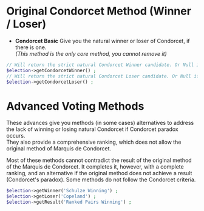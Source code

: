 # Original Condorcet Method (Winner / Loser)

* **Condorcet Basic** Give you the natural winner or loser of Condorcet, if there is one.  
*(This method is the only core method, you cannot remove it)*

```php
// Will return the strict natural Condorcet Winner candidate. Or Null if there is not.
$election->getCondorcetWinner() ; 
// Will return the strict natural Condorcet Loser candidate. Or Null if there is not.
$election->getCondorcetLoser() ;
```

# Advanced Voting Methods

These advances give you methods (in some cases) alternatives to address the lack of winning or losing natural Condorcet if Condorcet paradox occurs.   
They also provide a comprehensive ranking, which does not allow the original method of Marquis de Condorcet.  

Most of these methods cannot contradict the result of the original method of the Marquis de Condorcet. It completes it, however, with a complete ranking, and an alternative if the original method does not achieve a result (Condorcet's paradox).
Some methods do not follow the Condorcet criteria.

```php
$election->getWinner('Schulze Winning') ; 
$election->getLoser('Copeland') ;
$election->getResult('Ranked Pairs Winning') ;
```